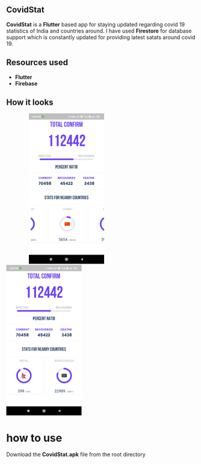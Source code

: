 ## CovidStat
<b>CovidStat</b> is a <b>Flutter</b> based app for staying updated regarding covid 19 statistics of India and countries around. I have used <b>Firestore</b> for database support which is constantly updated for providing latest satats around covid 19.
 
## Resources used 
- <b>Flutter</b>
- <b>Firebase</b>

## How it looks
<img src = "images/shot1.png" width = 200 hspace='60'><img src = "images/shot2.png" width = 200>

# how to use
Download the <b>CovidStat.apk</b> file from the root directory
